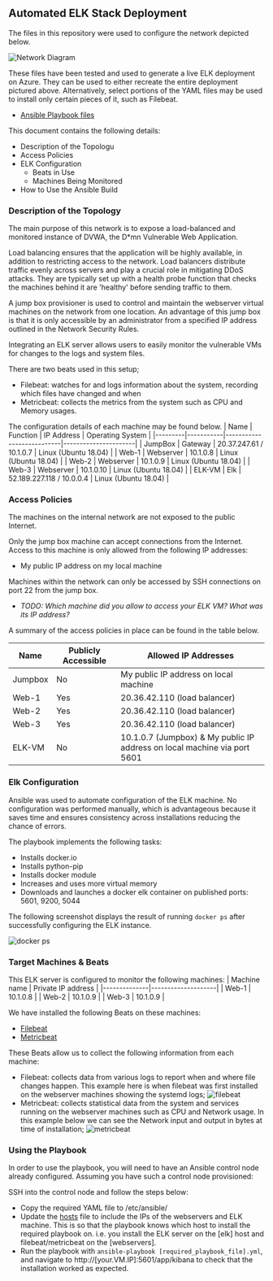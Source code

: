 ## Automated ELK Stack Deployment

The files in this repository were used to configure the network depicted below.

![Network Diagram](https://github.com/Sprattles/JackieS-CyberSec-Project1/blob/main/Diagrams/Network_Diagram_incl_ELK.png)

These files have been tested and used to generate a live ELK deployment on Azure. They can be used to either recreate the entire deployment pictured above. Alternatively, select portions of the YAML files may be used to install only certain pieces of it, such as Filebeat.

  - [Ansible Playbook files](https://github.com/Sprattles/JackieS-CyberSec-Project1/tree/main/Ansible) 

This document contains the following details:
- Description of the Topologu
- Access Policies
- ELK Configuration
  - Beats in Use
  - Machines Being Monitored
- How to Use the Ansible Build


### Description of the Topology

The main purpose of this network is to expose a load-balanced and monitored instance of DVWA, the D*mn Vulnerable Web Application.

Load balancing ensures that the application will be highly available, in addition to restricting access to the network.
Load balancers distribute traffic evenly across servers and play a crucial role in mitigating DDoS attacks.  They are typically set up with a health probe function that checks the machines behind it are 'healthy' before sending traffic to them.

A jump box provisioner is used to control and maintain the webserver virtual machines on the network from one location.  An advantage of this jump box is that it is only accessible by an administrator from a specified IP address outlined in the Network Security Rules.

Integrating an ELK server allows users to easily monitor the vulnerable VMs for changes to the logs and system files.

There are two beats used in this setup;
 - Filebeat: watches for and logs information about the system, recording which files have changed and when
 - Metricbeat: collects the metrics from the system such as CPU and Memory usages.

The configuration details of each machine may be found below.
| Name    | Function  | IP Address                | Operating System     |
|---------|-----------|---------------------------|----------------------|
| JumpBox | Gateway   | 20.37.247.61 / 10.1.0.7   | Linux (Ubuntu 18.04) |
| Web-1   | Webserver | 10.1.0.8                  | Linux (Ubuntu 18.04) |
| Web-2   | Webserver | 10.1.0.9                  | Linux (Ubuntu 18.04) |
| Web-3   | Webserver | 10.1.0.10                 | Linux (Ubuntu 18.04) |
| ELK-VM  | Elk       | 52.189.227.118 / 10.0.0.4 | Linux (Ubuntu 18.04) |


### Access Policies

The machines on the internal network are not exposed to the public Internet. 

Only the jump box machine can accept connections from the Internet. Access to this machine is only allowed from the following IP addresses:
 - My public IP address on my local machine

Machines within the network can only be accessed by SSH connections on port 22 from the jump box.
- _TODO: Which machine did you allow to access your ELK VM? What was its IP address?_

A summary of the access policies in place can be found in the table below.

| Name    | Publicly Accessible | Allowed IP Addresses                                                     |
|---------|---------------------|--------------------------------------------------------------------------|
| Jumpbox |          No         | My public IP address on local machine                                    |
| Web-1   |         Yes         | 20.36.42.110 (load balancer)                                             |
| Web-2   |         Yes         | 20.36.42.110 (load balancer)                                             |
| Web-3   |         Yes         | 20.36.42.110 (load balancer)                                             |
| ELK-VM  |          No         | 10.1.0.7 (Jumpbox) & My public IP address on local machine via port 5601 |

### Elk Configuration

Ansible was used to automate configuration of the ELK machine. No configuration was performed manually, which is advantageous because it saves time and ensures consistency across installations reducing the chance of errors.

The playbook implements the following tasks:
- Installs docker.io
- Installs python-pip
- Installs docker module
- Increases and uses more virtual memory
- Downloads and launches a docker elk container on published ports: 5601, 9200, 5044

The following screenshot displays the result of running `docker ps` after successfully configuring the ELK instance.

![docker ps](https://github.com/Sprattles/JackieS-CyberSec-Project1/blob/main/Images/docker_ps_ELK.png )

### Target Machines & Beats
This ELK server is configured to monitor the following machines:
| Machine name | Private IP address |
|--------------|--------------------|
| Web-1        | 10.1.0.8           |
| Web-2        | 10.1.0.9           |
| Web-3        | 10.1.0.9           |

We have installed the following Beats on these machines:
- [Filebeat](https://github.com/Sprattles/JackieS-CyberSec-Project1/blob/main/Ansible/filebeat-playbook.yml)
- [Metricbeat](https://github.com/Sprattles/JackieS-CyberSec-Project1/blob/main/Ansible/metricbeat-playbook.yml)

These Beats allow us to collect the following information from each machine:
- Filebeat: collects data from various logs to report when and where file changes happen.  This example here is when filebeat was first installed on the webserver machines showing the systemd logs;
![filebeat](https://github.com/Sprattles/JackieS-CyberSec-Project1/blob/main/Images/Filebeat_example.png)
- Metricbeat: collects statistical data from the system and services running on the webserver machines such as CPU and Network usage.  In this example below we can see the Network input and output in bytes at time of installation;
![metricbeat](https://github.com/Sprattles/JackieS-CyberSec-Project1/blob/main/Images/Metricbeat_example.png)

### Using the Playbook
In order to use the playbook, you will need to have an Ansible control node already configured. Assuming you have such a control node provisioned: 

SSH into the control node and follow the steps below:
- Copy the required YAML file to /etc/ansible/
- Update the [hosts](https://github.com/Sprattles/JackieS-CyberSec-Project1/blob/main/Ansible/hosts) file to include the IPs of the webservers and ELK machine.  This is so that the playbook knows which host to install the required playbook on.  i.e. you install the ELK server on the [elk] host and filebeat/metricbeat on the [webservers].
- Run the playbook with ```ansible-playbook [required_playbook_file].yml```, and navigate to http://[your.VM.IP]:5601/app/kibana to check that the installation worked as expected. 


